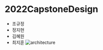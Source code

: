 # 2022CapstoneDesign

* 조규정
* 정지현
* 김혜원
* 최지훈
![architecture](https://user-images.githubusercontent.com/79031670/154041050-c5acce59-7203-488f-ae2f-f3df13ffa288.jpg)
